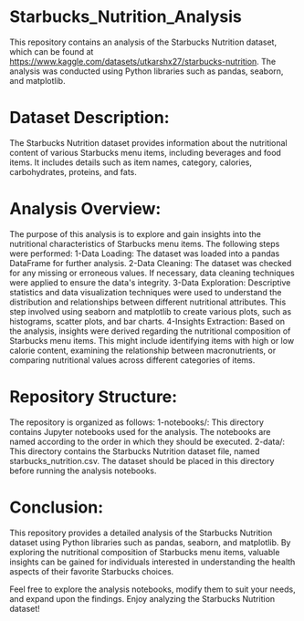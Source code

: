 # Starbucks_Nutrition_Analysis
This repository contains an analysis of the Starbucks Nutrition dataset, which can be found at https://www.kaggle.com/datasets/utkarshx27/starbucks-nutrition. The analysis was conducted using Python libraries such as pandas, seaborn, and matplotlib.

# Dataset Description:
The Starbucks Nutrition dataset provides information about the nutritional content of various Starbucks menu items, including beverages and food items. It includes details such as item names, category, calories, carbohydrates, proteins, and fats.

# Analysis Overview:
The purpose of this analysis is to explore and gain insights into the nutritional characteristics of Starbucks menu items. The following steps were performed:
1-Data Loading: The dataset was loaded into a pandas DataFrame for further analysis.
2-Data Cleaning: The dataset was checked for any missing or erroneous values. If necessary, data cleaning techniques were applied to ensure the data's integrity.
3-Data Exploration: Descriptive statistics and data visualization techniques were used to understand the distribution and relationships between different nutritional attributes. This step involved using seaborn and matplotlib to create various plots, such as histograms, scatter plots, and bar charts.
4-Insights Extraction: Based on the analysis, insights were derived regarding the nutritional composition of Starbucks menu items. This might include identifying items with high or low calorie content, examining the relationship between macronutrients, or comparing nutritional values across different categories of items.

# Repository Structure:
The repository is organized as follows:
1-notebooks/: This directory contains Jupyter notebooks used for the analysis. The notebooks are named according to the order in which they should be executed.
2-data/: This directory contains the Starbucks Nutrition dataset file, named starbucks_nutrition.csv. The dataset should be placed in this directory before running the analysis notebooks.

# Conclusion:
This repository provides a detailed analysis of the Starbucks Nutrition dataset using Python libraries such as pandas, seaborn, and matplotlib. By exploring the nutritional composition of Starbucks menu items, valuable insights can be gained for individuals interested in understanding the health aspects of their favorite Starbucks choices.

Feel free to explore the analysis notebooks, modify them to suit your needs, and expand upon the findings. Enjoy analyzing the Starbucks Nutrition dataset!
